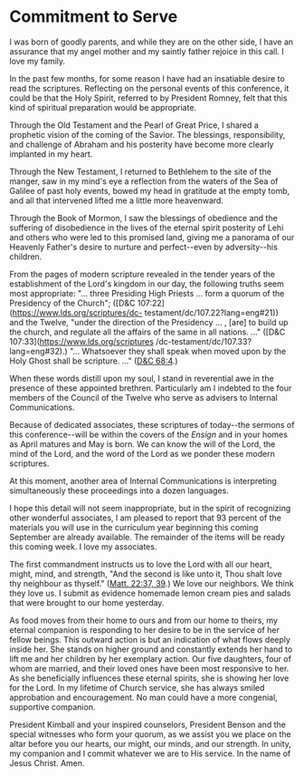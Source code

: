 # Commitment to Serve

I was born of goodly parents, and while they are on the other side, I have an
assurance that my angel mother and my saintly father rejoice in this call. I
love my family.

In the past few months, for some reason I have had an insatiable desire to
read the scriptures. Reflecting on the personal events of this conference, it
could be that the Holy Spirit, referred to by President Romney, felt that this
kind of spiritual preparation would be appropriate.

Through the Old Testament and the Pearl of Great Price, I shared a prophetic
vision of the coming of the Savior. The blessings, responsibility, and
challenge of Abraham and his posterity have become more clearly implanted in
my heart.

Through the New Testament, I returned to Bethlehem to the site of the manger,
saw in my mind's eye a reflection from the waters of the Sea of Galilee of
past holy events, bowed my head in gratitude at the empty tomb, and all that
intervened lifted me a little more heavenward.

Through the Book of Mormon, I saw the blessings of obedience and the suffering
of disobedience in the lives of the eternal spirit posterity of Lehi and
others who were led to this promised land, giving me a panorama of our
Heavenly Father's desire to nurture and perfect--even by adversity--his
children.

From the pages of modern scripture revealed in the tender years of the
establishment of the Lord's kingdom in our day, the following truths seem most
appropriate: "... three Presiding High Priests ... form a quorum of the Presidency
of the Church"; ([D&amp;C 107:22](https://www.lds.org/scriptures/dc-
testament/dc/107.22?lang=eng#21)) and the Twelve, "under the direction of the
Presidency ... , [are] to build up the church, and regulate all the affairs of
the same in all nations. ..." ([D&amp;C 107:33](https://www.lds.org/scriptures
/dc-testament/dc/107.33?lang=eng#32).) "... Whatsoever they shall speak when
moved upon by the Holy Ghost shall be scripture. ..." ([D&amp;C
68:4](https://www.lds.org/scriptures/dc-testament/dc/68.4?lang=eng#3).)

When these words distill upon my soul, I stand in reverential awe in the
presence of these appointed brethren. Particularly am I indebted to the four
members of the Council of the Twelve who serve as advisers to Internal
Communications.

Because of dedicated associates, these scriptures of today--the sermons of
this conference--will be within the covers of the _Ensign_ and in your homes
as April matures and May is born. We can know the will of the Lord, the mind
of the Lord, and the word of the Lord as we ponder these modern scriptures.

At this moment, another area of Internal Communications is interpreting
simultaneously these proceedings into a dozen languages.

I hope this detail will not seem inappropriate, but in the spirit of
recognizing other wonderful associates, I am pleased to report that 93 percent
of the materials you will use in the curriculum year beginning this coming
September are already available. The remainder of the items will be ready this
coming week. I love my associates.

The first commandment instructs us to love the Lord with all our heart, might,
mind, and strength, "And the second is like unto it, Thou shalt love thy
neighbour as thyself." ([Matt. 22:37,
39](https://www.lds.org/scriptures/nt/matt/22.37%2C39?lang=eng#36).) We love
our neighbors. We think they love us. I submit as evidence homemade lemon
cream pies and salads that were brought to our home yesterday.

As food moves from their home to ours and from our home to theirs, my eternal
companion is responding to her desire to be in the service of her fellow
beings. This outward action is but an indication of what flows deeply inside
her. She stands on higher ground and constantly extends her hand to lift me
and her children by her exemplary action. Our five daughters, four of whom are
married, and their loved ones have been most responsive to her. As she
beneficially influences these eternal spirits, she is showing her love for the
Lord. In my lifetime of Church service, she has always smiled approbation and
encouragement. No man could have a more congenial, supportive companion.

President Kimball and your inspired counselors, President Benson and the
special witnesses who form your quorum, as we assist you we place on the altar
before you our hearts, our might, our minds, and our strength. In unity, my
companion and I commit whatever we are to His service. In the name of Jesus
Christ. Amen.

